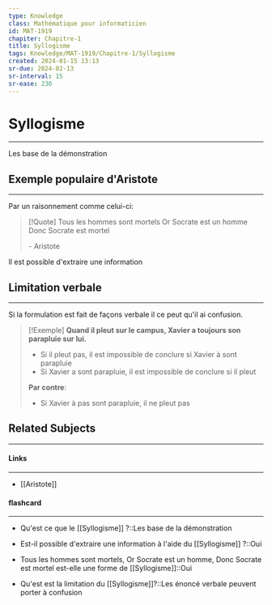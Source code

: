 ```yaml
---
type: Knowledge
class: Mathématique pour informaticien
id: MAT-1919
chapiter: Chapitre-1
title: Syllogisme 
tags: Knowledge/MAT-1919/Chapitre-1/Syllogisme 
created: 2024-01-15 13:13
sr-due: 2024-02-13
sr-interval: 15
sr-ease: 230
---
```

# Syllogisme 
----
Les base de la démonstration

## Exemple populaire d'Aristote
----
Par un raisonnement comme celui-ci:

> [!Quote]
> Tous les hommes sont mortels
> Or Socrate est un homme
> Donc Socrate est mortel
> 
> \- Aristote
 
Il est possible d'extraire une information

## Limitation verbale
----
Si la formulation est fait de façons verbale il ce peut qu'il ai confusion.

> [!Exemple]
> **Quand il pleut sur le campus, Xavier a toujours son parapluie sur lui.**
> - Si il pleut pas, il est impossible de conclure si Xavier à sont parapluie
> - Si Xavier a sont parapluie, il est impossible de conclure si il pleut
> 
> **Par contre**:
> - Si Xavier à pas sont parapluie, il ne pleut pas

## Related Subjects
----
#### Links
----
- [[Aristote]]
#### flashcard 
----
- Qu'est ce que le [[Syllogisme]] ?::Les base de la démonstration
<!--SR:!2024-03-29,27,230-->
- Est-il possible d'extraire une information à l'aide du [[Syllogisme]] ?::Oui
<!--SR:!2024-06-02,92,270-->
- Tous les hommes sont mortels, Or Socrate est un homme, Donc Socrate est mortel est-elle une forme de [[Syllogisme]]::Oui
<!--SR:!2024-03-04,31,270-->
- Qu'est est la limitation du [[Syllogisme]]?::Les énoncé verbale peuvent porter à confusion
<!--SR:!2024-05-16,75,250-->